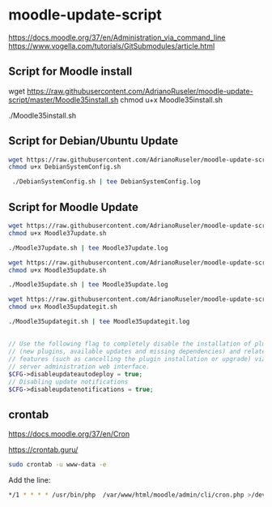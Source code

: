 # moodle-update-script
https://docs.moodle.org/37/en/Administration_via_command_line
https://www.vogella.com/tutorials/GitSubmodules/article.html

## Script for Moodle install
wget https://raw.githubusercontent.com/AdrianoRuseler/moodle-update-script/master/Moodle35install.sh
chmod u+x Moodle35install.sh

./Moodle35install.sh


## Script for Debian/Ubuntu Update
```bash
wget https://raw.githubusercontent.com/AdrianoRuseler/moodle-update-script/master/DebianSystemConfig.sh -O DebianSystemConfig.sh
chmod u+x DebianSystemConfig.sh

 ./DebianSystemConfig.sh | tee DebianSystemConfig.log
 ```

## Script for Moodle Update
```bash
wget https://raw.githubusercontent.com/AdrianoRuseler/moodle-update-script/master/Moodle37update.sh -O Moodle37update.sh
chmod u+x Moodle37update.sh

./Moodle37update.sh | tee Moodle37update.log
```
 
 ```bash
wget https://raw.githubusercontent.com/AdrianoRuseler/moodle-update-script/master/Moodle35update.sh -O Moodle35update.sh
chmod u+x Moodle35update.sh

./Moodle35update.sh | tee Moodle35update.log
```
 
  ```bash
wget https://raw.githubusercontent.com/AdrianoRuseler/moodle-update-script/master/Moodle35updategit.sh -O Moodle35updategit.sh
chmod u+x Moodle35updategit.sh

./Moodle35updategit.sh | tee Moodle35updategit.log
```
 
## 
```php
// Use the following flag to completely disable the installation of plugins
// (new plugins, available updates and missing dependencies) and related
// features (such as cancelling the plugin installation or upgrade) via the
// server administration web interface.
$CFG->disableupdateautodeploy = true;
// Disabling update notifications
$CFG->disableupdatenotifications = true;
```
## crontab
https://docs.moodle.org/37/en/Cron

https://crontab.guru/
```bash
sudo crontab -u www-data -e
```
Add the line:
```bash
*/1 * * * * /usr/bin/php  /var/www/html/moodle/admin/cli/cron.php >/dev/null
```
